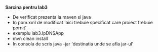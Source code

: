 **Sarcina pentru lab3**
- De verificat prezenta la maven si java
- In pom.xml de modificat <mainClass>'aici trebuie specificat care proiect trebuie pornit'</mainClass>
- exemplu <mainClass>lab3.IpDNSApp</mainClass>
- mvn clean install
- In consola de scris java -jar 'destinatia unde se afla jar-ul'